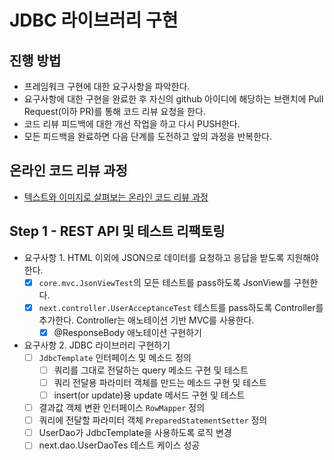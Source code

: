 # JDBC 라이브러리 구현
## 진행 방법
* 프레임워크 구현에 대한 요구사항을 파악한다.
* 요구사항에 대한 구현을 완료한 후 자신의 github 아이디에 해당하는 브랜치에 Pull Request(이하 PR)를 통해 코드 리뷰 요청을 한다.
* 코드 리뷰 피드백에 대한 개선 작업을 하고 다시 PUSH한다.
* 모든 피드백을 완료하면 다음 단계를 도전하고 앞의 과정을 반복한다.

## 온라인 코드 리뷰 과정
* [텍스트와 이미지로 살펴보는 온라인 코드 리뷰 과정](https://github.com/next-step/nextstep-docs/tree/master/codereview)


## Step 1 - REST API 및 테스트 리팩토링
- 요구사항 1. HTML 이외에 JSON으로 데이터를 요청하고 응답을 받도록 지원해야 한다.
  - [x] `core.mvc.JsonViewTest`의 모든 테스트를 pass하도록 JsonView를 구현한다.
  - [x] `next.controller.UserAcceptanceTest` 테스트를 pass하도록 Controller를 추가한다. Controller는 애노테이션 기반 MVC를 사용한다.
    - [x] @ResponseBody 애노테이션 구현하기
- 요구사항 2. JDBC 라이브러리 구현하기
  - [ ] `JdbcTemplate` 인터페이스 및 메소드 정의
    - [ ] 쿼리를 그대로 전달하는 query 메소드 구현 및 테스트
    - [ ] 쿼리 전달용 파라미터 객체를 만드는 메소드 구현 및 테스트
    - [ ] insert(or update)용 update 메서드 구현 및 테스트
  - [ ] 결과값 객체 변환 인터페이스 `RowMapper` 정의
  - [ ] 쿼리에 전달할 파라미터 객체 `PreparedStatementSetter` 정의
  - [ ] UserDao가 JdbcTemplate을 사용하도록 로직 변경
  - [ ] next.dao.UserDaoTes 테스트 케이스 성공
